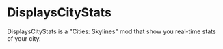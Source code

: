 # DisplaysCityStats
DisplaysCityStats is a "Cities: Skylines" mod that show you real-time stats of your city.
